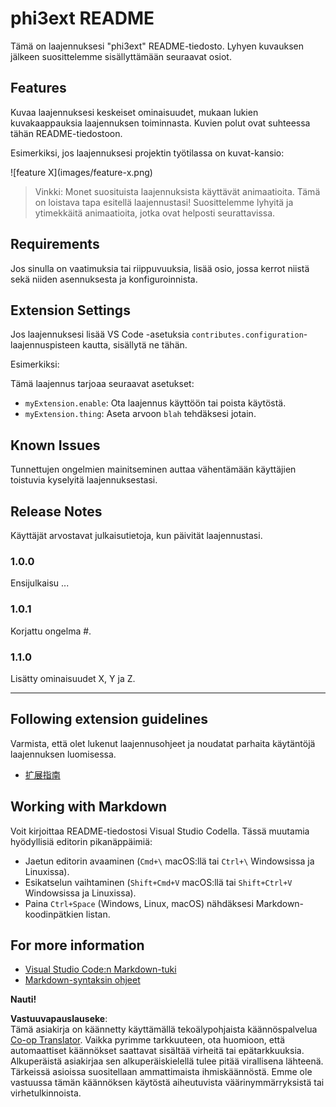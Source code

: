 <!--
CO_OP_TRANSLATOR_METADATA:
{
  "original_hash": "be0b2937160c486180ded27e4f14adeb",
  "translation_date": "2025-05-09T04:52:11+00:00",
  "source_file": "code/07.Lab/01/AIPC/extensions/phi3ext/README.md",
  "language_code": "fi"
}
-->
# phi3ext README

Tämä on laajennuksesi "phi3ext" README-tiedosto. Lyhyen kuvauksen jälkeen suosittelemme sisällyttämään seuraavat osiot.

## Features

Kuvaa laajennuksesi keskeiset ominaisuudet, mukaan lukien kuvakaappauksia laajennuksen toiminnasta. Kuvien polut ovat suhteessa tähän README-tiedostoon.

Esimerkiksi, jos laajennuksesi projektin työtilassa on kuvat-kansio:

\!\[feature X\]\(images/feature-x.png\)

> Vinkki: Monet suosituista laajennuksista käyttävät animaatioita. Tämä on loistava tapa esitellä laajennustasi! Suosittelemme lyhyitä ja ytimekkäitä animaatioita, jotka ovat helposti seurattavissa.

## Requirements

Jos sinulla on vaatimuksia tai riippuvuuksia, lisää osio, jossa kerrot niistä sekä niiden asennuksesta ja konfiguroinnista.

## Extension Settings

Jos laajennuksesi lisää VS Code -asetuksia `contributes.configuration`-laajennuspisteen kautta, sisällytä ne tähän.

Esimerkiksi:

Tämä laajennus tarjoaa seuraavat asetukset:

* `myExtension.enable`: Ota laajennus käyttöön tai poista käytöstä.
* `myExtension.thing`: Aseta arvoon `blah` tehdäksesi jotain.

## Known Issues

Tunnettujen ongelmien mainitseminen auttaa vähentämään käyttäjien toistuvia kyselyitä laajennuksestasi.

## Release Notes

Käyttäjät arvostavat julkaisutietoja, kun päivität laajennustasi.

### 1.0.0

Ensijulkaisu ...

### 1.0.1

Korjattu ongelma #.

### 1.1.0

Lisätty ominaisuudet X, Y ja Z.

---

## Following extension guidelines

Varmista, että olet lukenut laajennusohjeet ja noudatat parhaita käytäntöjä laajennuksen luomisessa.

* [扩展指南](https://code.visualstudio.com/api/references/extension-guidelines?WT.mc_id=aiml-137032-kinfeylo)

## Working with Markdown

Voit kirjoittaa README-tiedostosi Visual Studio Codella. Tässä muutamia hyödyllisiä editorin pikanäppäimiä:

* Jaetun editorin avaaminen (`Cmd+\` macOS:llä tai `Ctrl+\` Windowsissa ja Linuxissa).
* Esikatselun vaihtaminen (`Shift+Cmd+V` macOS:llä tai `Shift+Ctrl+V` Windowsissa ja Linuxissa).
* Paina `Ctrl+Space` (Windows, Linux, macOS) nähdäksesi Markdown-koodinpätkien listan.

## For more information

* [Visual Studio Code:n Markdown-tuki](http://code.visualstudio.com/docs/languages/markdown?WT.mc_id=aiml-137032-kinfeylo)
* [Markdown-syntaksin ohjeet](https://help.github.com/articles/markdown-basics/)

**Nauti!**

**Vastuuvapauslauseke**:  
Tämä asiakirja on käännetty käyttämällä tekoälypohjaista käännöspalvelua [Co-op Translator](https://github.com/Azure/co-op-translator). Vaikka pyrimme tarkkuuteen, ota huomioon, että automaattiset käännökset saattavat sisältää virheitä tai epätarkkuuksia. Alkuperäistä asiakirjaa sen alkuperäiskielellä tulee pitää virallisena lähteenä. Tärkeissä asioissa suositellaan ammattimaista ihmiskäännöstä. Emme ole vastuussa tämän käännöksen käytöstä aiheutuvista väärinymmärryksistä tai virhetulkinnoista.